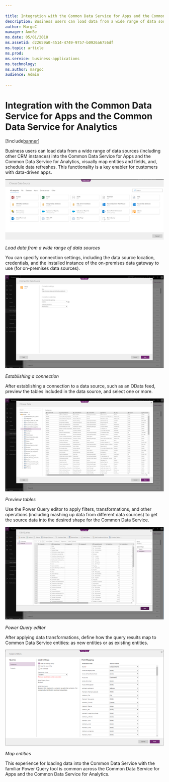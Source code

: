 ```yaml
---

title: Integration with the Common Data Service for Apps and the Common Data Service for Analytics
description: Business users can load data from a wide range of data sources (including other CRM instances) into the Common Data Service for Apps and the Common Data Service for Analytics, visually map entities and fields, and, schedule data refreshes.
author: MargoC
manager: AnnBe
ms.date: 05/01/2018
ms.assetid: d22659a0-4514-4749-9757-b0926a6756df
ms.topic: article
ms.prod: 
ms.service: business-applications
ms.technology: 
ms.author: margoc
audience: Admin

---
```


# Integration with the Common Data Service for Apps and the Common Data Service for Analytics 

[!include[banner](../../../includes/banner.md)]

Business users can load data from a wide range of data sources (including other
CRM instances) into the Common Data Service for Apps and the Common Data Service
for Analytics, visually map entities and fields, and, schedule data refreshes.
This functionality is a key enabler for customers with data-driven apps.

![Load data from a wide range of data sources](media/integration-cds-apps-cds-analytics-1.png "Load data from a wide range of data sources")

*Load data from a wide range of data sources*

You can specify connection settings, including the data source location,
credentials, and the installed instance of the on-premises data gateway to use
(for on-premises data sources).

![Establishing a connection](media/integration-cds-apps-cds-analytics-2.png "Establishing a connection")

*Establishing a connection*

After establishing a connection to a data source, such as an OData feed, preview
the tables included in the data source, and select one or more.

![Preview tables](media/integration-cds-apps-cds-analytics-3.png "Preview tables")

*Preview tables*

Use the Power Query editor to apply filters, transformations, and other
operations (including mashing up data from different data sources) to get the
source data into the desired shape for the Common Data Service.

![Power Query editor](media/integration-cds-apps-cds-analytics-4.png "Power Query editor")

*Power Query editor*

After applying data transformations, define how the query results map to Common
Data Service entities: as new entities or as existing entities.

![Map entities](media/integration-cds-apps-cds-analytics-5.png "Map entities")

*Map entities*

This experience for loading data into the Common Data Service with the familiar
Power Query tool is common across the Common Data Service for Apps and the
Common Data Service for Analytics.
